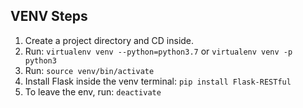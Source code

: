 ## VENV Steps
1. Create a project directory and CD inside.
2. Run: `virtualenv venv --python=python3.7` or `virtualenv venv -p python3`
3. Run: `source venv/bin/activate`
4. Install Flask inside the venv terminal: `pip install Flask-RESTful`
5. To leave the env, run: `deactivate`
